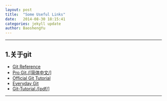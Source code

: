 ```yaml
---
layout: post
title:  "Some Useful Links"
date:   2014-08-30 18:15:41
categories: jekyll update
author: BaoshengYu
---
```



--------
## 1.关于git

+ [Git Reference](http://git-scm.com/docs)
+ [Pro Git](http://git-scm.com/book),[/[简体中文/]](http://git-scm.com/book/zh)
+ [Official Git Tutorial](http://git-scm.com/docs/gittutorial)
+ [Everyday Git](http://git-scm.com/docs/everyday)
+ [Git-Tutorial](http://www.liaoxuefeng.com),[/[pdf/]](Git-Tutorial)

--------


